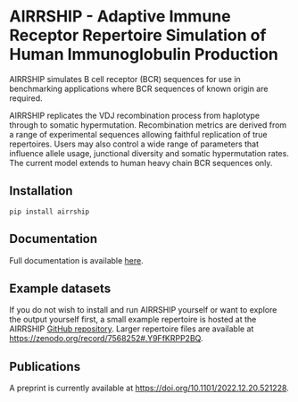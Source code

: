 # AIRRSHIP - Adaptive Immune Receptor Repertoire Simulation of Human Immunoglobulin Production

AIRRSHIP simulates B cell receptor (BCR) sequences for use in benchmarking applications where BCR sequences of known origin are required.

AIRRSHIP replicates the VDJ recombination process from haplotype through to somatic hypermutation. Recombination metrics are derived from a range of experimental sequences allowing faithful replication of true repertoires. Users may also control a wide range of parameters that influence allele usage, junctional diversity and somatic hypermutation rates. The current model extends to human heavy chain BCR sequences only. 

## Installation

```
pip install airrship
```

## Documentation

Full documentation is available [here](https://airrship.readthedocs.io). 

## Example datasets

If you do not wish to install and run AIRRSHIP yourself or want to explore the output yourself first, a small example repertoire is hosted at the AIRRSHIP [GitHub repository](https://github.com/Cowanlab/airrship). Larger repertoire files are available at https://zenodo.org/record/7568252#.Y9FfKRPP2BQ.

## Publications

A preprint is currently available at https://doi.org/10.1101/2022.12.20.521228.